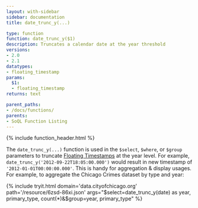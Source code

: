 ```yaml
---
layout: with-sidebar
sidebar: documentation
title: date_trunc_y(...)

type: function
function: date_trunc_y($1)
description: Truncates a calendar date at the year threshold
versions:
- 2.0
- 2.1
datatypes:
- floating_timestamp
params:
  $1:
  - floating_timestamp
returns: text

parent_paths: 
- /docs/functions/
parents: 
- SoQL Function Listing 
---
```


{% include function_header.html %}

The `date_trunc_y(...)` function is used in the `$select`, `$where`, or `$group` parameters to truncate [Floating Timestamps](/docs/datatypes/number.html) at the year level. For example, `date_trunc_y('2012-09-22T18:05:00.000')` would result in new timestamp of `'2012-01-01T00:00:00.000'`. This is handy for aggregation & display usages. For example, to aggregate the Chicago Crimes dataset by type and year: 

{% include tryit.html domain='data.cityofchicago.org' path='/resource/6zsd-86xi.json' args="$select=date_trunc_y(date) as year, primary_type, count(*)&$group=year, primary_type" %}
